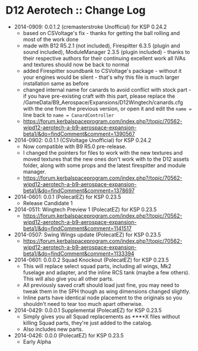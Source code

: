 # D12 Aerotech :: Change Log

* 2014-0909: 0.0.1.2 (cremasterstroke Unofficial) for KSP 0.24.2
	+ based on CSVoltage's fix - thanks for getting the ball rolling and most of the work done
	+ made with B12 R5.2.1 (not included), Firespitter 6.3.5 (plugin and sound included), ModuleManager 2.3.5 (plugin included) - thanks to their respective authors for their continuing excellent work
all IVAs and textures should now be back to normal
	+ added Firespitter soundbank to CSVoltage's package - without it your engines would be silent - that's why this file is much larger
installation same as before
	+ changed internal name for canards to avoid conflict with stock part - if you have pre-existing craft with this part, please replace the /GameData/B9_Aerospace/Expansions/D12Wingtech/canards.cfg with the one from the previous version, or open it and edit the `name =` line back to `name = CanardController`
	+ https://forum.kerbalspaceprogram.com/index.php?/topic/70562-wipd12-aerotech-a-b9-aerospace-expansion-beta1/&do=findComment&comment=1390567
* 2014-0902: 0.0.1.1 (CSVoltage Unofficial) for KSP 0.24.2
	+ Now compatible with B9 R5.0 pre-release.
	+ I changed the pointers for files to work with the new textures and moved textures that the new ones don't work with to the D12 assets folder, along with some props and the latest firespitter and module manager.
	+ https://forum.kerbalspaceprogram.com/index.php?/topic/70562-wipd12-aerotech-a-b9-aerospace-expansion-beta1/&do=findComment&comment=1378697
* 2014-0601: 0.0.1 (PolecatEZ) for KSP 0.23.5
	+ Release Candidate 1
* 2014-0511: Wingtech Preview 1 (PolecatEZ) for KSP 0.23.5
	+ https://forum.kerbalspaceprogram.com/index.php?/topic/70562-wipd12-aerotech-a-b9-aerospace-expansion-beta1/&do=findComment&comment=1141517
* 2014-0507: Swing Wings update (PolecatEZ) for KSP 0.23.5
	+ https://forum.kerbalspaceprogram.com/index.php?/topic/70562-wipd12-aerotech-a-b9-aerospace-expansion-beta1/&do=findComment&comment=1133394
* 2014-0601: 0.0.0.2 Squad Knockout (PolecatEZ) for KSP 0.23.5
	+ This will replace select squad parts, including all wings, Mk2 fuselage and adapter, and the inline RCS tank (maybe a few others). This will also give you all other parts.
	+ All previously saved craft should load just fine, you may need to tweak them in the SPH though as wing dimensions changed slightly.
	+ Inline parts have identical node placement to the originals so you shouldn't need to tear too much apart otherwise.
* 2014-0429: 0.0.0.1 Supplemental (PolecatEZ) for KSP 0.23.5
	+ Simply gives you all Squad replacements as ****X files without killing Squad parts, they're just added to the catalog.
	+ Also includes new parts.
* 2014-0426: 0.0.0 (PolecatEZ) for KSP 0.23.5
	+ Early Alpha
